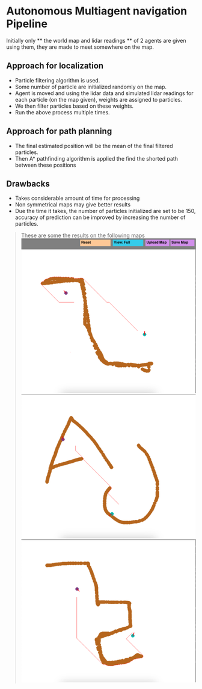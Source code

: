 
# Autonomous Multiagent navigation Pipeline

Initially only ** the world map and lidar readings ** of 2 agents are given using them, they are made to meet somewhere on the map.

## Approach for localization
- Particle filtering algorithm is used.
- Some number of particle are initialized randomly on the map.
- Agent is moved and using the lidar data and simulated lidar readings for each particle (on the map given), weights are assigned to particles.
- We then filter particles based on these weights.
- Run the above process multiple times.

## Approach for path planning
- The final estimated position will be the mean of the final filtered particles.
- Then A* pathfinding algorithm is applied the find the shorted path between these positions

## Drawbacks
- Takes considerable amount of time for processing
- Non symmetrical maps may give better results
- Due the time it takes, the number of particles initialized are set to be 150, accuracy of prediction can be improved by increasing the number of particles.

> These are some the results on the following maps
![Prediction 1](./assets/p1.png)
![Prediction 2](./assets/p2.png)
![Prediction 3](./assets/p3.png)
